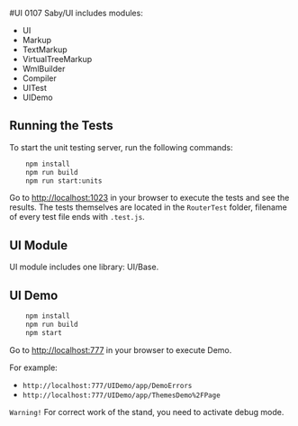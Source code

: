 #UI 0107
Saby/UI includes modules:
 * UI
 * Markup
 * TextMarkup
 * VirtualTreeMarkup
 * WmlBuilder
 * Compiler
 * UITest
 * UIDemo

## Running the Tests

To start the unit testing server, run the following commands:

```bash
    npm install
    npm run build
    npm run start:units
```

Go to [http://localhost:1023](http://localhost:1023) in your browser to execute the tests and see the results.
The tests themselves are located in the `RouterTest` folder, filename of every test file ends with `.test.js`.

## UI Module

UI module includes one library: UI/Base.

## UI Demo
```bash
    npm install
    npm run build
    npm start
```
Go to [http://localhost:777](http://localhost:777) in your browser to execute Demo.

For example:
- `http://localhost:777/UIDemo/app/DemoErrors`
- `http://localhost:777/UIDemo/app/ThemesDemo%2FPage`

`Warning!` For correct work of the stand, you need to activate debug mode.
